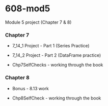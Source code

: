 # 608-mod5
Module 5 project (Chapter 7 & 8)

### Chapter 7
- 7_14_1 Project - Part 1 (Series Practice)
- 7_14_2 Project - Part 2 (DataFrame practice)

- Chp7SelfChecks - working through the book

### Chapter 8
- Bonus - 8.13 work

- Chp8SelfCheck - working through the book
